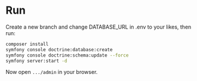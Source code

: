 # Run
Create a new branch and change DATABASE_URL in .env to your likes, then run:

```bash
composer install
symfony console doctrine:database:create
symfony console doctrine:schema:update --force
symfony server:start -d
```

Now open `.../admin` in your browser.